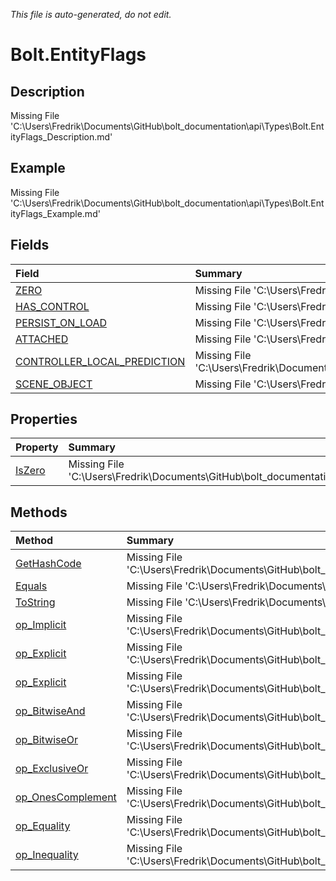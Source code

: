 *This file is auto-generated, do not edit.*

# Bolt.EntityFlags
## Description
Missing File 'C:\Users\Fredrik\Documents\GitHub\bolt_documentation\api\Types\Bolt.EntityFlags_Description.md'
## Example
Missing File 'C:\Users\Fredrik\Documents\GitHub\bolt_documentation\api\Types\Bolt.EntityFlags_Example.md'
## Fields
| Field | Summary |
|:-----|:--------|
|[ZERO](Bolt.EntityFlags/F/ZERO.md)|Missing File 'C:\Users\Fredrik\Documents\GitHub\bolt_documentation\api\Types\Bolt.EntityFlags\F\ZERO_Summary.md'|
|[HAS_CONTROL](Bolt.EntityFlags/F/HAS_CONTROL.md)|Missing File 'C:\Users\Fredrik\Documents\GitHub\bolt_documentation\api\Types\Bolt.EntityFlags\F\HAS_CONTROL_Summary.md'|
|[PERSIST_ON_LOAD](Bolt.EntityFlags/F/PERSIST_ON_LOAD.md)|Missing File 'C:\Users\Fredrik\Documents\GitHub\bolt_documentation\api\Types\Bolt.EntityFlags\F\PERSIST_ON_LOAD_Summary.md'|
|[ATTACHED](Bolt.EntityFlags/F/ATTACHED.md)|Missing File 'C:\Users\Fredrik\Documents\GitHub\bolt_documentation\api\Types\Bolt.EntityFlags\F\ATTACHED_Summary.md'|
|[CONTROLLER_LOCAL_PREDICTION](Bolt.EntityFlags/F/CONTROLLER_LOCAL_PREDICTION.md)|Missing File 'C:\Users\Fredrik\Documents\GitHub\bolt_documentation\api\Types\Bolt.EntityFlags\F\CONTROLLER_LOCAL_PREDICTION_Summary.md'|
|[SCENE_OBJECT](Bolt.EntityFlags/F/SCENE_OBJECT.md)|Missing File 'C:\Users\Fredrik\Documents\GitHub\bolt_documentation\api\Types\Bolt.EntityFlags\F\SCENE_OBJECT_Summary.md'|
## Properties
| Property | Summary |
|:-----|:--------|
|[IsZero](Bolt.EntityFlags/P/IsZero.md)|Missing File 'C:\Users\Fredrik\Documents\GitHub\bolt_documentation\api\Types\Bolt.EntityFlags\P\IsZero_Summary.md'|
## Methods
| Method | Summary |
|:-----|:--------|
|[GetHashCode](Bolt.EntityFlags/M/GetHashCode.md)|Missing File 'C:\Users\Fredrik\Documents\GitHub\bolt_documentation\api\Types\Bolt.EntityFlags\M\GetHashCode_Summary.md'|
|[Equals](Bolt.EntityFlags/M/Equals.md)|Missing File 'C:\Users\Fredrik\Documents\GitHub\bolt_documentation\api\Types\Bolt.EntityFlags\M\Equals_Summary.md'|
|[ToString](Bolt.EntityFlags/M/ToString.md)|Missing File 'C:\Users\Fredrik\Documents\GitHub\bolt_documentation\api\Types\Bolt.EntityFlags\M\ToString_Summary.md'|
|[op_Implicit](Bolt.EntityFlags/M/op_Implicit.md)|Missing File 'C:\Users\Fredrik\Documents\GitHub\bolt_documentation\api\Types\Bolt.EntityFlags\M\op_Implicit_Summary.md'|
|[op_Explicit](Bolt.EntityFlags/M/op_Explicit.md)|Missing File 'C:\Users\Fredrik\Documents\GitHub\bolt_documentation\api\Types\Bolt.EntityFlags\M\op_Explicit_Summary.md'|
|[op_Explicit](Bolt.EntityFlags/M/op_Explicit.md)|Missing File 'C:\Users\Fredrik\Documents\GitHub\bolt_documentation\api\Types\Bolt.EntityFlags\M\op_Explicit_Summary.md'|
|[op_BitwiseAnd](Bolt.EntityFlags/M/op_BitwiseAnd.md)|Missing File 'C:\Users\Fredrik\Documents\GitHub\bolt_documentation\api\Types\Bolt.EntityFlags\M\op_BitwiseAnd_Summary.md'|
|[op_BitwiseOr](Bolt.EntityFlags/M/op_BitwiseOr.md)|Missing File 'C:\Users\Fredrik\Documents\GitHub\bolt_documentation\api\Types\Bolt.EntityFlags\M\op_BitwiseOr_Summary.md'|
|[op_ExclusiveOr](Bolt.EntityFlags/M/op_ExclusiveOr.md)|Missing File 'C:\Users\Fredrik\Documents\GitHub\bolt_documentation\api\Types\Bolt.EntityFlags\M\op_ExclusiveOr_Summary.md'|
|[op_OnesComplement](Bolt.EntityFlags/M/op_OnesComplement.md)|Missing File 'C:\Users\Fredrik\Documents\GitHub\bolt_documentation\api\Types\Bolt.EntityFlags\M\op_OnesComplement_Summary.md'|
|[op_Equality](Bolt.EntityFlags/M/op_Equality.md)|Missing File 'C:\Users\Fredrik\Documents\GitHub\bolt_documentation\api\Types\Bolt.EntityFlags\M\op_Equality_Summary.md'|
|[op_Inequality](Bolt.EntityFlags/M/op_Inequality.md)|Missing File 'C:\Users\Fredrik\Documents\GitHub\bolt_documentation\api\Types\Bolt.EntityFlags\M\op_Inequality_Summary.md'|

